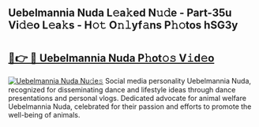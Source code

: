 ## Uebelmannia Nuda L𝚎a𝚔ed N𝚞𝚍e - Part-35u Vi𝚍𝚎o L𝚎a𝚔s - H𝚘𝚝 O𝚗𝚕yf𝚊ns P𝚑𝚘tos hSG3y

# <h2><a href="http://kf5c5ht.oniu.top/?m=Uebelmannia+Nuda">🔗👉 🔴 Uebelmannia Nuda P𝚑ot𝚘𝚜 V𝚒d𝚎o</a></h2>

[![Uebelmannia Nuda Nu𝚍e𝚜](https://i.imgur.com/0qMVB7G.gif)](http://kf5c5ht.oniu.top/?m=Uebelmannia+Nuda)
Social media personality Uebelmannia Nuda, recognized for disseminating dance and lifestyle ideas through dance presentations and personal vlogs. Dedicated advocate for animal welfare Uebelmannia Nuda, celebrated for their passion and efforts to promote the well-being of animals.  
